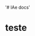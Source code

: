 '# IAe docs'

<main id="content" class="main-content" role="main">
    <h1 id="IAe docs"> teste</h1>